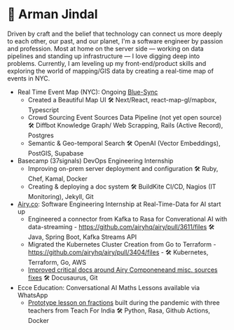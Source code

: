 # 🌊 Arman Jindal

Driven by craft and the belief that technology can connect us more deeply to each other, our past, and our planet, I'm a software engineer by passion and profession. Most at home on the server side — working on data pipelines and standing up infrastructure — I love digging deep into problems. Currently, I am leveling up my front-end/product skills and exploring the world of mapping/GIS data by creating a real-time map of events in NYC. 

- Real Time Event Map (NYC): Ongoing [Blue-Sync](https://github.com/armanjindal/blue-sync)
  - Created a Beautiful Map UI 🛠️ Next/React, react-map-gl/mapbox, Typescript
  - Crowd Sourcing Event Sources Data Pipeline (not yet open source) 🛠️ Diffbot Knowledge Graph/ Web Scrapping, Rails (Active Record), Postgres
  - Semantic & Geo-temporal Search  🛠️ OpenAI (Vector Embeddings), PostGIS, Supabase 
- Basecamp (37signals) DevOps Engineering Internship 
   - Improving on-prem server deployment and configuration 🛠️ Ruby, Chef, Kamal, Docker
   - Creating & deploying a doc system 🛠️ BuildKite CI/CD, Nagios (IT Monitoring), Jekyll, Git
- [Airy.co](https://airy.co/): Software Engineering Internship at Real-Time-Data for AI start up
  - Engineered a connector from Kafka to Rasa for Converational AI with data-streaming - https://github.com/airyhq/airy/pull/3611/files 🛠️ Java, Spring Boot, Kafka Streams API 
  - Migrated the Kubernetes Cluster Creation from Go to Terraform - https://github.com/airyhq/airy/pull/3404/files - 🛠️ Kubernetes, Terraform, Go, AWS
  - [Improved critical docs around Airy Componeneand misc. sources fixes](https://github.com/airyhq/airy/issues?q=is%3Aclosed+author%3Aarmanjindal+label%3Adocs) 🛠️ Docusaurus, Git
- Ecce Education: Conversational AI Maths Lessons available via WhatsApp
  - [Prototype lesson on fractions](https://github.com/armanjindal/ecce-project_education) built during the pandemic with three teachers from Teach For India 🛠️ Python, Rasa, Github Actions, Docker


